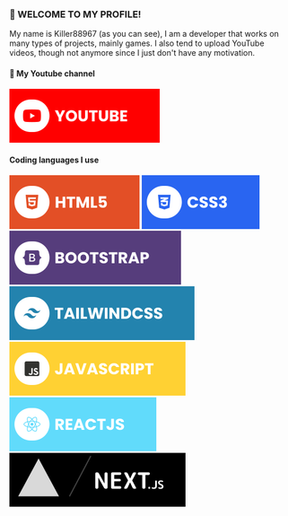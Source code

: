### 👋 WELCOME TO MY PROFILE!
My name is Killer88967 (as you can see), I am a developer that works on many types of projects, mainly games. I also tend to upload YouTube videos, though not anymore since I just don't have any motivation.

#### 🔗 My Youtube channel
[![Youtube](./assets/youtube.svg)](https://youtube.com/@awesomeagaming)

#### Coding languages I use
![HTML5](./assets/html.svg) ![CSS3](./assets/css.svg) ![Bootstrap](./assets/bootstrap.svg) ![TailwindCSS](./assets/tailwind.svg) ![JavaScript](./assets/javascript.svg) ![React](./assets/react.svg) [![NextJS](./assets/nextjs.svg)](https://nextjs.org)
